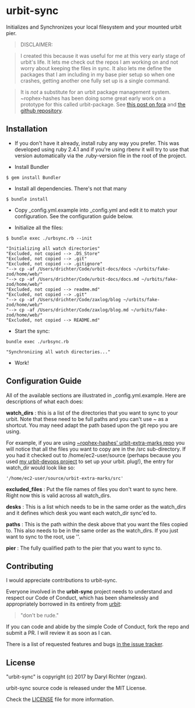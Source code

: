 # urbit-sync

Initializes and Synchronizes your local filesystem and your mounted urbit pier.

> DISCLAIMER:

>  I created this because it was useful for me at this very early stage of
>  urbit's life. It lets me check out the repos I am working on and not worry
>  about keeping the files in sync. It also lets me define the
>  packages that I am including in my base pier setup so when one
>  crashes, getting another one fully  set up is a single command.

>  It is *not* a substitute for an urbit package management system.
>  ~rophex-hashes has been doing some great early work on a prototype for this
>  called urbit-package. See  [this post on
>  fora](https://urbit.org/fora/posts/~2017.9.7..23.20.06..dc47~/) and [the
>  github repository](https://github.com/asssaf/urbit-package).

## Installation

- If you don't have it already, install ruby any way you prefer. This was
developed using ruby 2.4.1 and if you're using rbenv it will try to use that
version automatically via the .ruby-version file in the root of the project.

- Install Bundler

```
$ gem install Bundler
```

- Install all dependencies. There's not that many

```
$ bundle install
```

- Copy _config.yml.example into _config.yml and edit it to match your
configuration. See the configuration guide below.

- Initialize all the files:

```
$ bundle exec ./urbsync.rb --init

"Initializing all watch directories"
"Excluded, not copied --> .DS_Store"
"Excluded, not copied --> .git"
"Excluded, not copied --> .gitignore"
"--> cp -af /Users/drichter/Code/urbit-docs/docs ~/urbits/fake-zod/home/web/"
"--> cp -af /Users/drichter/Code/urbit-docs/docs.md ~/urbits/fake-zod/home/web/"
"Excluded, not copied --> readme.md"
"Excluded, not copied --> .git"
"--> cp -af /Users/drichter/Code/zaxlog/blog ~/urbits/fake-zod/home/web/"
"--> cp -af /Users/drichter/Code/zaxlog/blog.md ~/urbits/fake-zod/home/web/"
"Excluded, not copied --> README.md"
```

- Start the sync:

```
bundle exec ./urbsync.rb

"Synchronizing all watch directories..."
```

- Work!

## Configuration Guide

All of the available sections are illustrated in _config.yml.example. Here are
descriptions of what each does:

**watch_dirs** : this is a list of the directories that you want to sync to
your urbit. Note that these need to be full paths and you can't use ~ as a
shortcut. You may need adapt the path based upon the git repo you are using.

For example, if you are using [~rophex-hashes' urbit-extra-marks
repo](https://github.com/asssaf/urbit-extra-marks) you will notice that all the
files you want to copy are in the /src sub-directory. If you had it checked out
to /home/ec2-user/source (perhaps because you used [my urbit-devops
project](https://github.com/ngzax/urbit-devops) to set up your urbit. plug!),
the entry for watch_dir would look like so:

```
'/home/ec2-user/source/urbit-extra-marks/src'
```

**excluded_files** : Put the file names of files you don't want to sync here.
Right now this is valid across all watch_dirs.

**desks** : This is a list which needs to be in the same order as the
watch_dirs and it defines which desk you want each watch_dir sync'ed to.

**paths** : This is the path within the desk above that you want the files
copied to. This also needs to be in the same order as the watch_dirs. If you
just want to sync to the root, use ''.

**pier** : The fully qualified path to the pier that you want to sync to.


## Contributing

I would appreciate contributions to urbit-sync.

Everyone involved in the **urbit-sync** project needs to understand and
respect our Code of Conduct,  which has been shamelessly and appropriately
borrowed in its entirety from [urbit][2]:

> "don't be rude."

If you can code and abide by the simple Code of Conduct, fork the repo and submit a PR. I will review it as soon as I can.

There is a list of requested features and bugs [in the issue tracker][1].


## License

"urbit-sync" is copyright (c) 2017 by Daryl Richter (ngzax).

urbit-sync source code is released under the MIT License.

Check the [LICENSE](LICENSE) file for more information.


[1]: https://github.com/ngzax/urbit-sync/issues
[2]: https://github.com/urbit/urbit

